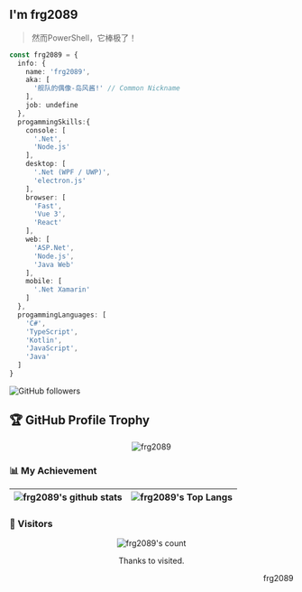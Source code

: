 ## I'm frg2089

> 然而PowerShell，它棒极了！

```typescript
const frg2089 = {
  info: {
    name: 'frg2089',
    aka: [
      '舰队的偶像-岛风酱!' // Common Nickname
    ],
    job: undefine
  },
  progammingSkills:{
    console: [
      '.Net',
      'Node.js'
    ],
    desktop: [
      '.Net (WPF / UWP)',
      'electron.js'
    ],
    browser: [
      'Fast',
      'Vue 3',
      'React'
    ],
    web: [
      'ASP.Net',
      'Node.js',
      'Java Web'
    ],
    mobile: [
      '.Net Xamarin'
    ]
  },
  progammingLanguages: [
    'C#',
    'TypeScript',
    'Kotlin',
    'JavaScript',
    'Java'
  ]
}
```
![GitHub followers](https://img.shields.io/github/followers/frg2089?style=social)

## 🏆 GitHub Profile Trophy
<div align="center">
  <img src="https://github-profile-trophy-ecru.vercel.app/?username=frg2089&row=1&column=8&no-frame=true" alt="frg2089"/>
</div>


### 📊 My Achievement
|![frg2089's github stats](https://github-readme-stats.vercel.app/api?username=frg2089&show_icons=true&theme=midnight-purple&count_private=true)|![frg2089's Top Langs](https://github-readme-stats.vercel.app/api/top-langs/?username=frg2089&theme=midnight-purple&exclude_repo=frg2089.github.io&layout=compact)|
|-|-|

### 👀 Visitors
<div align="center">
  <img src="https://count.getloli.com/get/@frg2089" alt="frg2089's count"/>
  <p>Thanks to visited.</p>
</div>
<div align=right>
  <p>frg2089</p>
</div>

